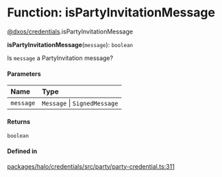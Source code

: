 # Function: isPartyInvitationMessage

[@dxos/credentials](../modules/dxos_credentials.md).isPartyInvitationMessage

**isPartyInvitationMessage**(`message`): `boolean`

Is `message` a PartyInvitation message?

#### Parameters

| Name | Type |
| :------ | :------ |
| `message` | `Message` \| `SignedMessage` |

#### Returns

`boolean`

#### Defined in

[packages/halo/credentials/src/party/party-credential.ts:311](https://github.com/dxos/dxos/blob/main/packages/halo/credentials/src/party/party-credential.ts#L311)
